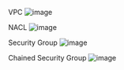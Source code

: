 VPC 
![image](https://github.com/SomJagdale/AWS-Solution-Architect-Lab/assets/97079268/ac95c3f7-0046-4c83-a5ff-066560e9f8d6)


NACL
![image](https://github.com/SomJagdale/AWS-Solution-Architect-Lab/assets/97079268/7c85665e-9551-441f-951a-574326f54224)

Security Group
![image](https://github.com/SomJagdale/AWS-Solution-Architect-Lab/assets/97079268/a78204c4-818c-4534-a036-2c83f1b3bd96)

Chained Security Group
![image](https://github.com/SomJagdale/AWS-Solution-Architect-Lab/assets/97079268/2068fa6a-c8c7-482a-9f73-1753060bdc74)


